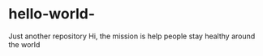 # hello-world-
Just another repository
Hi, the mission is help people stay healthy around the world  
